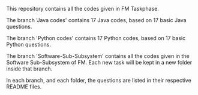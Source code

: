 This repository contains all the codes given in FM Taskphase.

The branch 'Java codes' contains 17 Java codes, based on 17 basic Java questions.

The branch 'Python codes' contains 17 Python codes, based on 17 basic Python questions.

The branch 'Software-Sub-Subsystem' contains all the codes given in the Software Sub-Subsystem of FM.
Each new task will be kept in a new folder inside that branch.

In each branch, and each folder, the questions are listed in their respective README files.
